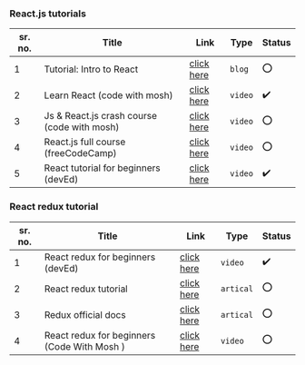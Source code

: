 ### React.js tutorials

sr. no. | Title | Link | Type | Status
------- | ----- | ---- | ---- | ------
1 | Tutorial: Intro to React | [click here](https://reactjs.org/tutorial/tutorial.html) | `blog` | :o:
2 | Learn React (code with mosh) | [click here](https://www.youtube.com/watch?v=Ke90Tje7VS0&t=2571s) | `video` | :heavy_check_mark:
3 | Js & React.js crash course (code with mosh) | [click here](https://www.youtube.com/watch?v=Ke90Tje7VS0&list=PLYtZZ-GGdKwcWKyQVkGtpCmDTGn4pqG2N) | `video` | :o:
4 | React.js full course (freeCodeCamp) | [click here](https://www.youtube.com/watch?v=DLX62G4lc44&t=1s) | `video` | :o:
5 | React tutorial for beginners (devEd) | [click here](https://www.youtube.com/watch?v=dGcsHMXbSOA&t=792s) | `video` | :heavy_check_mark:


### React redux tutorial

sr. no. | Title | Link | Type | Status
------- | ----- | ---- | ---- | ------
1 | React redux for beginners (devEd) | [click here](https://www.youtube.com/watch?v=CVpUuw9XSjY) | `video` | :heavy_check_mark:
2 | React redux tutorial | [click here](https://react-redux.js.org/introduction/basic-tutorial) | `artical` | :o:
3 | Redux official docs | [click here](https://redux.js.org/introduction/getting-started) | `artical` | :o:
4 | React redux for beginners (Code With Mosh ) | [click here](https://youtu.be/poQXNp9ItL4) | `video` | :o:
